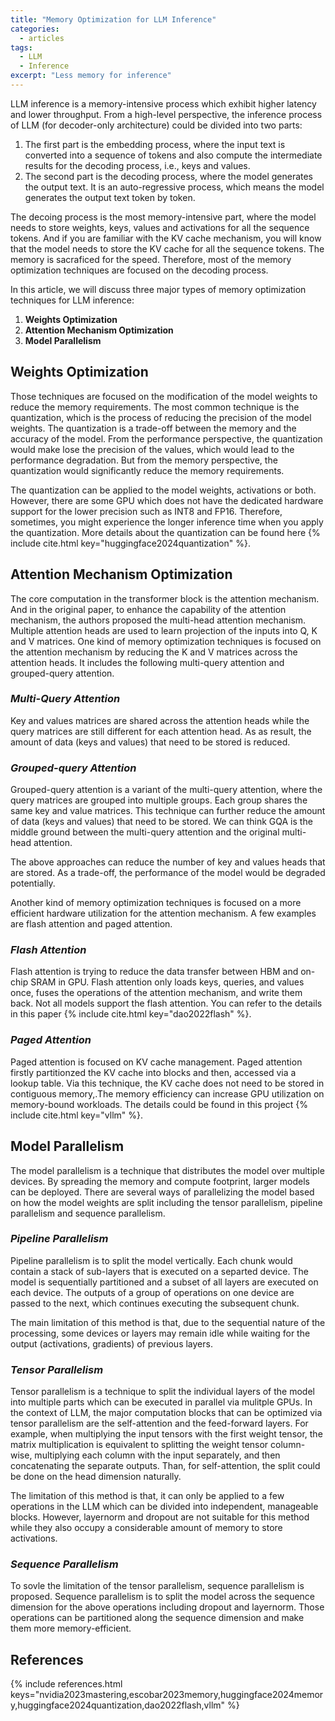 ```yaml
---
title: "Memory Optimization for LLM Inference"
categories:
  - articles
tags:
  - LLM
  - Inference
excerpt: "Less memory for inference"
---
```


LLM inference is a memory-intensive process which exhibit higher latency and lower throughput. From a high-level perspective, the inference process of LLM (for decoder-only architecture) could be divided into two parts:

1. The first part is the embedding process, where the input text is converted into a sequence of tokens and also compute the intermediate results for the decoding process, i.e., keys and values.
2. The second part is the decoding process, where the model generates the output text. It is an auto-regressive process, which means the model generates the output text token by token.

The decoing process is the most memory-intensive part, where the model needs to store weights, keys, values and activations for all the sequence tokens. And if you are familiar with the KV cache mechanism, you will know that the model needs to store the KV cache for all the sequence tokens. The memory is sacraficed for the speed. Therefore, most of the memory optimization techniques are focused on the decoding process.

In this article, we will discuss three major types of memory optimization techniques for LLM inference:

1. **Weights Optimization**
2. **Attention Mechanism Optimization**
3. **Model Parallelism**

## Weights Optimization

Those techniques are focused on the modification of the model weights to reduce the memory requirements. The most common technique is the quantization, which is the process of reducing the precision of the model weights. The quantization is a trade-off between the memory and the accuracy of the model. From the performance perspective, the quantization would make lose the precision of the values, which would lead to the performance degradation. But from the memory perspective, the quantization would significantly reduce the memory requirements.

The quantization can be applied to the model weights, activations or both. However, there are some GPU which does not have the dedicated hardware support for the lower precision such as INT8 and FP16. Therefore, sometimes, you might experience the longer inference time when you apply the quantization. More details about the quantization can be found here {% include cite.html key="huggingface2024quantization" %}.

## Attention Mechanism Optimization

The core computation in the transformer block is the attention mechanism. And in the original paper, to enhance the capability of the attention mechanism, the authors proposed the multi-head attention mechanism. Multiple attention heads are used to learn projection of the inputs into Q, K and V matrices. One kind of memory optimization techniques is focused on the attention mechanism by reducing the K and V matrices across the attention heads. It includes the following multi-query attention and grouped-query attention. 

### *Multi-Query Attention*

Key and values matrices are shared across the attention heads while the query matrices are still different for each attention head. As as result, the amount of data (keys and values) that need to be stored is reduced.

### *Grouped-query Attention*

Grouped-query attention is a variant of the multi-query attention, where the query matrices are grouped into multiple groups. Each group shares the same key and value matrices. This technique can further reduce the amount of data (keys and values) that need to be stored. We can think GQA is the middle ground between the multi-query attention and the original multi-head attention.

The above approaches can reduce the number of key and values heads that are stored. As a trade-off, the performance of the model would be degraded potentially.

Another kind of memory optimization techniques is focused on a more efficient hardware utilization for the attention mechanism. A few examples are flash attention and paged attention.

### *Flash Attention*

Flash attention is trying to reduce the data transfer between HBM and on-chip SRAM in GPU. Flash attention only loads keys, queries, and values once, fuses the operations of the attention mechanism, and write them back. Not all models support the flash attention. You can refer to the details in this paper {% include cite.html key="dao2022flash" %}.

### *Paged Attention*

Paged attention is focused on KV cache management. Paged attention firstly partitionzed the KV cache into blocks and then, accessed via a lookup table. Via this technique, the KV cache does not need to be stored in contiguous memory,.The memory efficiency can increase GPU utilization on memory-bound workloads. The details could be found in this project {% include cite.html key="vllm" %}.

## Model Parallelism

The model parallelism is a technique that distributes the model over multiple devices. By spreading the memory and compute footprint, larger models can be deployed. There are several ways of parallelizing the model based on how the model weights are split including the tensor parallelism, pipeline parallelism and sequence parallelism.

### *Pipeline Parallelism*

Pipeline parallelism is to split the model vertically. Each chunk would contain a stack of sub-layers that is executed on a separted device. The model is sequentially partitioned and a subset of all layers are executed on each device. The outputs of a group of operations on one device are passed to the next, which continues executing the subsequent chunk.

The main limitation of this method is that, due to the sequential nature of the processing, some devices or layers may remain idle while waiting for the output (activations, gradients) of previous layers.

### *Tensor Parallelism*

Tensor parallelism is a technique to split the individual layers of the model into multiple parts which can be executed in parallel via mulitple GPUs. In the context of LLM, the major computation blocks that can be optimized via tensor parallelism are the self-attention and the feed-forward layers. For example, when multiplying the input tensors with the first weight tensor, the matrix multiplication is equivalent to splitting the weight tensor column-wise, multiplying each column with the input separately, and then concatenating the separate outputs. Than, for self-attention, the split could be done on the head dimension naturally.

The limitation of this method is that, it can only be applied to a few operations in the LLM which can be divided into independent, manageable blocks. However, layernorm and dropout are not suitable for this method while they also occupy a considerable amount of memory to store activations.

### *Sequence Parallelism*

To sovle the limitation of the tensor parallelism, sequence parallelism is proposed. Sequence parallelism is to split the model across the sequence dimension for the above operations including dropout and layernorm. Those operations can be partitioned along the sequence dimension and make them more memory-efficient.

## References

{% include references.html keys="nvidia2023mastering,escobar2023memory,huggingface2024memory,huggingface2024quantization,dao2022flash,vllm" %}




